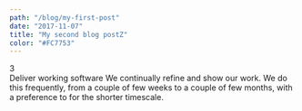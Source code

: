 ```yaml
---
path: "/blog/my-first-post"
date: "2017-11-07"
title: "My second blog postZ"
color: "#FC7753"
---
```

<div class="number">3</div>
<span class="copy-old">Deliver working software </span>
<span class="copy-new">We continually refine and show our work. We do this</span> 			
frequently, from a
<span class="copy-old">couple of</span>
<span class="copy-new">few</span>
weeks to a
<span class="copy-old">couple of</span>
<span class="copy-new">few</span>
months, with a 			
preference <span class="copy-old">to </span><span class="copy-new">for</span> the shorter timescale.
